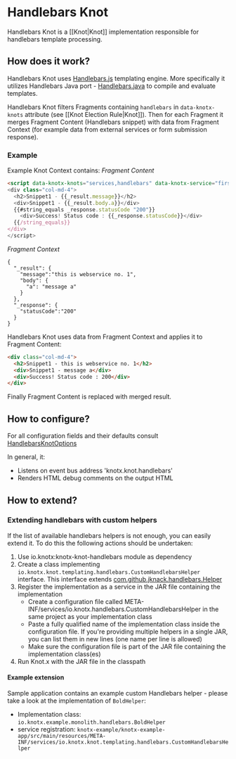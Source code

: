 # Handlebars Knot
Handlebars Knot is a [[Knot|Knot]] implementation responsible for handlebars template processing.

## How does it work?
Handlebars Knot uses [Handlebars.js](http://handlebarsjs.com/) templating engine. More specifically it utilizes
Handlebars Java port - [Handlebars.java](https://github.com/jknack/handlebars.java) to compile and evaluate
templates.

Handlebars Knot filters Fragments containing `handlebars` in `data-knotx-knots` attribute (see 
[[Knot Election Rule|Knot]]). Then for each Fragment it merges Fragment Content (Handlebars snippet) 
with data from Fragment Context (for example data from external services or form submission response).

### Example
Example Knot Context contains:
*Fragment Content*
```html
<script data-knotx-knots="services,handlebars" data-knotx-service="first-service" type="text/knotx-snippet">
<div class="col-md-4">
  <h2>Snippet1 - {{_result.message}}</h2>
  <div>Snippet1 - {{_result.body.a}}</div>
  {{#string_equals _response.statusCode "200"}}
    <div>Success! Status code : {{_response.statusCode}}</div>
  {{/string_equals}}
</div>
</script>
```
*Fragment Context*
```
{
  "_result": {
    "message":"this is webservice no. 1",
    "body": {
      "a": "message a"
    }
  },
  "_response": {
    "statusCode":"200"
  }
}
```
Handlebars Knot uses data from Fragment Context and applies it to Fragment Content:
```html
<div class="col-md-4">
  <h2>Snippet1 - this is webservice no. 1</h2>
  <div>Snippet1 - message a</div>
  <div>Success! Status code : 200</div>
</div>
```
Finally Fragment Content is replaced with merged result.

## How to configure?
For all configuration fields and their defaults consult [HandlebarsKnotOptions](https://github.com/Cognifide/knotx/blob/master/documentation/src/main/cheatsheet/cheatsheets.adoc#handlebarsknotoptions)

In general, it:
- Listens on event bus address 'knotx.knot.handlebars'
- Renders HTML debug comments on the output HTML

## How to extend?

### Extending handlebars with custom helpers

If the list of available handlebars helpers is not enough, you can easily extend it. To do this the 
following actions should be undertaken:

1. Use io.knotx:knotx-knot-handlebars module as dependency
2. Create a class implementing ```io.knotx.knot.templating.handlebars.CustomHandlebarsHelper``` interface. 
This interface extends [com.github.jknack.handlebars.Helper](https://jknack.github.io/handlebars.java/helpers.html)
3. Register the implementation as a service in the JAR file containing the implementation
    * Create a configuration file called META-INF/services/io.knotx.handlebars.CustomHandlebarsHelper 
    in the same project as your implementation class
    * Paste a fully qualified name of the implementation class inside the configuration file. If you're 
    providing multiple helpers in a single JAR, you can list them in new lines (one name per line is allowed) 
    * Make sure the configuration file is part of the JAR file containing the implementation class(es)
3. Run Knot.x with the JAR file in the classpath

#### Example extension

Sample application contains an example custom Handlebars helper - please take a look at the implementation of ```BoldHelper```:
* Implementation class: ```io.knotx.example.monolith.handlebars.BoldHelper```
* service registration: ```knotx-example/knotx-example-app/src/main/resources/META-INF/services/io.knotx.knot.templating.handlebars.CustomHandlebarsHelper```

